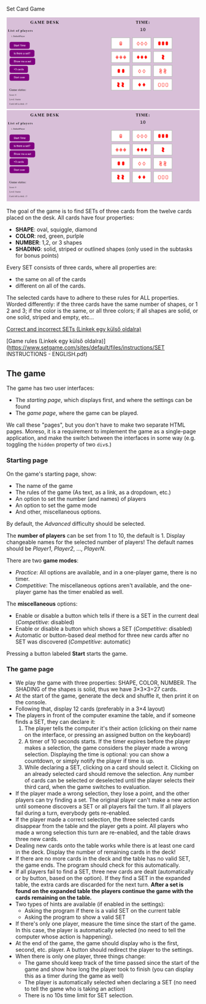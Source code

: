 Set Card Game



<img src="Screenshot 2021-01-23 211025.png">

<img src="Screenshot 2021-01-23 211025.png">

The goal of the game is to find SETs of three cards from the twelve cards placed on the desk. All cards have four properties:

- **SHAPE**: oval, squiggle, diamond
- **COLOR**: red, green, purlple
- **NUMBER**: 1,2, or 3 shapes
- **SHADING**: solid, striped or outlined shapes (only used in the subtasks for bonus points)

Every SET consists of three cards, where all properties are:

- the same on all of the cards
- different on all of the cards.

The selected cards have to adhere to these rules for ALL properties. Worded differently: if the three cards  have the same number of shapes, or 1 2 and 3; if the color is the same,  or all three colors; if all shapes are solid, or one solid, striped and  empty, etc...

[Correct and incorrect SETs (Linkek egy külső oldalra)](https://www.masterbaboon.com/wp-content/uploads/2010/09/sets_examples1-1024x586.png)

[Game rules (Linkek egy külső oldalra)](https://www.setgame.com/sites/default/files/instructions/SET INSTRUCTIONS - ENGLISH.pdf)

## The game

The game has two user interfaces:

- The *starting page*, which displays first, and where the settings can be found
- The *game page*, where the game can be played.

We call these "pages", but you don't have to make two separate HTML pages. Moreso, it is a requirement to  implement the game as a single-page application, and make the switch  between the interfaces in some way (e.g. toggling the `hidden` property of two `div`s.)

### Starting page

On the game's starting page, show:

- The name of the game
- The rules of the game (As text, as a link, as a dropdown, etc.)
- An option to set the number (and names) of players
- An option to set the game mode
- And other, miscellaneous options.

By default, the *Advanced* difficulty should be selected.

The **number of players** can be set from 1 to 10, the default is 1. Display changeable names for the selected number of players! The default names should be *Player1*, *Player2*, ..., *PlayerN*.

There are two **game modes**:

- *Practice*: All options are available, and in a one-player game, there is no timer.
- *Competitive*: The miscellaneous options aren't available, and the one-player game has the timer enabled as well.

The **miscellaneous** options:

- Enable or disable a button which tells if there is a SET in the current deal (*Competitive*: disabled)
- Enable or disable a button which shows a SET (*Competitive*: disabled)
- Automatic or button-based deal method for three new cards after no SET was discovered (*Competitive*: automatic)

Pressing a button labeled **Start** starts the game.

### The game page

- We play the game with three properties: SHAPE, COLOR, NUMBER. The SHADING of the shapes is solid, thus we have 3×3×3=27 cards.
- At the start of the game, generate the deck and shuffle it, then print it on the console.
- Following that, display 12 cards (preferably in a 3×4 layout)
- The players in front of the computer examine the table, and if someone finds a SET, they can declare it:
  1. The player tells the computer it's  their action (clicking on their name on the interface, or pressing an  assigned button on the keyboard)
  2. A timer of 10 seconds starts. If  the timer expires before the player makes a selection, the game  considers the player made a wrong selection. Displaying the time is  optional: you can show a countdown, or simply notify the player if time  is up.
  3. While declaring a SET, clicking on a card should select it. Clicking on an already selected card should  remove the selection. Any number of cards can be selected or deselected  until the player selects their third card, when the game switches to  evaluation.
- If the player made a wrong  selection, they lose a point, and the other players can try finding a  set. The original player can't make a new action until someone discovers a SET or all players fail the turn. If all players fail during a turn,  everybody gets re-enabled.
- If the player made a correct  selection, the three selected cards disappear from the table and the  player gets a point. All players who made a wrong selection this turn  are re-enabled, and the table draws three new cards.
- Dealing new cards onto the table  works while there is at least one card in the deck. Display the number  of remaining cards in the deck!
- If there are no more cards in the  deck and the table has no valid SET, the game ends. The program should  check for this automatically.
- If all players fail to find a SET, three new cards are dealt (automatically or by button, based on the option). If they find a SET in the expanded table, the extra cards are discarded for the next turn. **After a set is found on the expanded table the players continue the game with the cards remaining on the table.**
- Two types of hints are available (if enabled in the settings):
  - Asking the program if there is a valid SET on the current table
  - Asking the program to show a valid SET
- If there's only one player, measure the time since the start of the game. In this case, the player is  automatically selected (no need to tell the computer whose action is  happening).
- At the end of the game, the game  should display who is the first, second, etc. player. A button should  redirect the player to the settings.
- When there is only one player, three things change:
  - The game should keep track of the  time passed since the start of the game and show how long the player  took to finish (you can display this as a timer during the game as well)
  - The player is automatically selected when declaring a SET (no need to tell the game who is taking an action)
  - There is no 10s time limit for SET selection.
